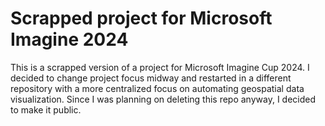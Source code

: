 # Scrapped project for Microsoft Imagine 2024

This is a scrapped version of a project for Microsoft Imagine Cup 2024. I decided to change project focus midway and restarted in a different repository with a more centralized focus on automating geospatial data visualization. Since I was planning on deleting this repo anyway, I decided to make it public. 
